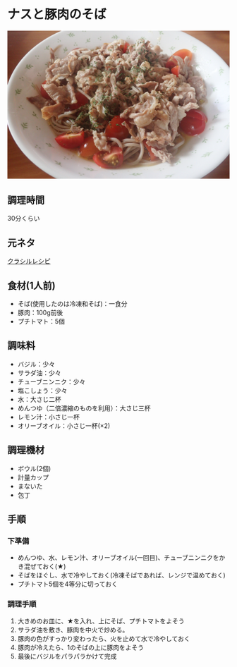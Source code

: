 # ナスと豚肉のそば

![調理写真](トマトと豚肉の冷やしそば.jpg)

## 調理時間

30分くらい

## 元ネタ

[クラシルレシピ](https://www.kurashiru.com/recipes/0bdedc2e-981e-439d-9b52-01758ffa668e)

## 食材(1人前)

* そば(使用したのは冷凍和そば)：一食分
* 豚肉：100g前後
* プチトマト：5個

## 調味料

* バジル：少々
* サラダ油：少々
* チューブニンニク：少々
* 塩こしょう：少々
* 水：大さじ二杯
* めんつゆ（二倍濃縮のものを利用）：大さじ三杯
* レモン汁：小さじ一杯
* オリーブオイル：小さじ一杯(×2)

## 調理機材

* ボウル(2個)
* 計量カップ
* まないた
* 包丁

## 手順

### 下準備

* めんつゆ、水、レモン汁、オリーブオイル(一回目)、チューブニンニクをかき混ぜておく(★)
* そばをほぐし、水で冷やしておく(冷凍そばであれば、レンジで温めておく)
* プチトマト5個を4等分に切っておく

### 調理手順

1. 大きめのお皿に、★を入れ、上にそば、プチトマトをよそう
1. サラダ油を敷き、豚肉を中火で炒める。
1. 豚肉の色がすっかり変わったら、火を止めて水で冷やしておく
1. 豚肉が冷えたら、1のそばの上に豚肉をよそう
1. 最後にバジルをパラパラかけて完成
